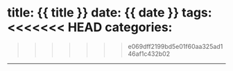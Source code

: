 title: {{ title }}
date: {{ date }}
tags:
<<<<<<< HEAD
categories:
=======
>>>>>>> e069dff2199bd5e01f60aa325ad146af1c432b02
---
